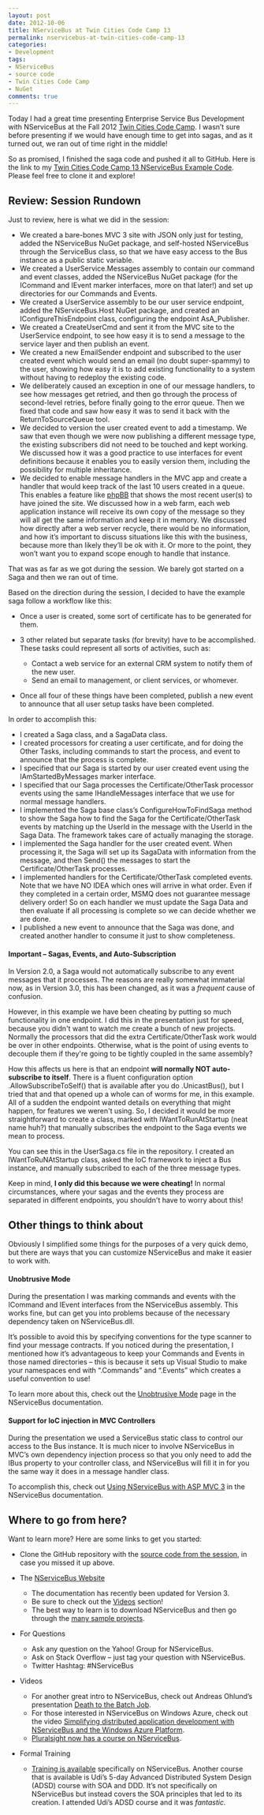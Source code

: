 ```yaml
---
layout: post
date: 2012-10-06
title: NServiceBus at Twin Cities Code Camp 13
permalink: nservicebus-at-twin-cities-code-camp-13
categories:
- Development
tags:
- NServiceBus
- source code
- Twin Cities Code Camp
- NuGet
comments: true
---
```

Today I had a great time presenting Enterprise Service Bus Development with NServiceBus at the Fall 2012 [Twin Cities Code Camp](http://www.twincitiescodecamp.com/TCCC/Default.aspx). I wasn’t sure before presenting if we would have enough time to get into sagas, and as it turned out, we ran out of time right in the middle!

So as promised, I finished the saga code and pushed it all to GitHub. Here is the link to my [Twin Cities Code Camp 13 NServiceBus Example Code](https://github.com/DavidBoike/TCCC13Demo). Please feel free to clone it and explore!

<!-- more -->

## Review: Session Rundown

 Just to review, here is what we did in the session:

-   We created a bare-bones MVC 3 site with JSON only just for testing, added the NServiceBus NuGet package, and self-hosted NServiceBus through the ServiceBus class, so that we have easy access to the Bus instance as a public static variable.
-   We created a UserService.Messages assembly to contain our command and event classes, added the NServiceBus NuGet package (for the ICommand and IEvent marker interfaces, more on that later!) and set up directories for our Commands and Events.
-   We created a UserService assembly to be our user service endpoint, added the NServiceBus.Host NuGet package, and created an IConfigureThisEndpoint class, configuring the endpoint AsA\_Publisher.
-   We created a CreateUserCmd and sent it from the MVC site to the UserService endpoint, to see how easy it is to send a message to the service layer and then publish an event.
-   We created a new EmailSender endpoint and subscribed to the user created event which would send an email (no doubt super-spammy) to the user, showing how easy it is to add existing functionality to a system without having to redeploy the existing code.
-   We deliberately caused an exception in one of our message handlers, to see how messages get retried, and then go through the process of second-level retries, before finally going to the error queue. Then we fixed that code and saw how easy it was to send it back with the ReturnToSourceQueue tool.
-   We decided to version the user created event to add a timestamp. We saw that even though we were now publishing a different message type, the existing subscribers did not need to be touched and kept working. We discussed how it was a good practice to use interfaces for event definitions because it enables you to easily version them, including the possibility for multiple inheritance.
-   We decided to enable message handlers in the MVC app and create a handler that would keep track of the last 10 users created in a queue. This enables a feature like [phpBB](https://www.phpbb.com/) that shows the most recent user(s) to have joined the site. We discussed how in a web farm, each web application instance will receive its own copy of the message so they will all get the same information and keep it in memory. We discussed how directly after a web server recycle, there would be no information, and how it’s important to discuss situations like this with the business, because more than likely they’ll be ok with it. Or more to the point, they won’t want you to expand scope enough to handle that instance.

 That was as far as we got during the session. We barely got started on a Saga and then we ran out of time.

Based on the direction during the session, I decided to have the example saga follow a workflow like this:

-   Once a user is created, some sort of certificate has to be generated for them.
-   3 other related but separate tasks (for brevity) have to be accomplished. These tasks could represent all sorts of activities, such as:
    -   Contact a web service for an external CRM system to notify them of the new user.
    -   Send an email to management, or client services, or whomever.

-   Once all four of these things have been completed, publish a new event to announce that all user setup tasks have been completed.

 In order to accomplish this:

-   I created a Saga class, and a SagaData class.
-   I created processors for creating a user certificate, and for doing the Other Tasks, including commands to start the process, and event to announce that the process is complete.
-   I specified that our Saga is started by our user created event using the IAmStartedByMessages marker interface.
-   I specified that our Saga processes the Certificate/OtherTask processor events using the same IHandleMessages interface that we use for normal message handlers.
-   I implemented the Saga base class’s ConfigureHowToFindSaga method to show the Saga how to find the Saga for the Certificate/OtherTask events by matching up the UserId in the message with the UserId in the Saga Data. The framework takes care of actually managing the storage.
-   I implemented the Saga handler for the user created event. When processing it, the Saga will set up its SagaData with information from the message, and then Send() the messages to start the Certificate/OtherTask processes.
-   I implemented handlers for the Certificate/OtherTask completed events. Note that we have NO IDEA which ones will arrive in what order. Even if they completed in a certain order, MSMQ does not guarantee message delivery order! So on each handler we must update the Saga Data and then evaluate if all processing is complete so we can decide whether we are done.
-   I published a new event to announce that the Saga was done, and created another handler to consume it just to show completeness.

#### Important – Sagas, Events, and Auto-Subscription

 In Version 2.0, a Saga would not automatically subscribe to any event messages that it processes. The reasons are really somewhat immaterial now, as in Version 3.0, this has been changed, as it was a *frequent* cause of confusion.

However, in this example we have been cheating by putting so much functionality in one endpoint. I did this in the presentation just for speed, because you didn't want to watch me create a bunch of new projects. Normally the processors that did the extra Certificate/OtherTask work would be over in other endpoints. Otherwise, what is the point of using events to decouple them if they're going to be tightly coupled in the same assembly?

How this affects us here is that an endpoint **will normally NOT auto-subscribe to itself**. There is a fluent configuration option .AllowSubscribeToSelf() that is available after you do .UnicastBus(), but I tried that and that opened up a whole can of worms for me, in this example. All of a sudden the endpoint wanted details on everything that might happen, for features we weren't using. So, I decided it would be more straightforward to create a class, marked with IWantToRunAtStartup (neat name huh?) that manually subscribes the endpoint to the Saga events we mean to process.

You can see this in the UserSaga.cs file in the repository. I created an IWantToRuNAtStartup class, asked the IoC framework to inject a Bus instance, and manually subscribed to each of the three message types.

Keep in mind, **I only did this because we were cheating!** In normal circumstances, where your sagas and the events they process are separated in different endpoints, you shouldn't have to worry about this!

## Other things to think about

 Obviously I simplified some things for the purposes of a very quick demo, but there are ways that you can customize NServiceBus and make it easier to work with.

#### Unobtrusive Mode

 During the presentation I was marking commands and events with the ICommand and IEvent interfaces from the NServiceBus assembly. This works fine, but can get you into problems because of the necessary dependency taken on NServiceBus.dll.

It’s possible to avoid this by specifying conventions for the type scanner to find your message contracts. If you noticed during the presentation, I mentioned how it’s advantageous to keep your Commands and Events in those named directories – this is because it sets up Visual Studio to make your namespaces end with “.Commands” and “.Events” which creates a useful convention to use!

To learn more about this, check out the [Unobtrusive Mode](http://www.nservicebus.com/UnobtrusiveMode.aspx) page in the NServiceBus documentation.

#### Support for IoC injection in MVC Controllers

 During the presentation we used a ServiceBus static class to control our access to the Bus instance. It is much nicer to involve NServiceBus in MVC’s own dependency injection process so that you only need to add the IBus property to your controller class, and NServiceBus will fill it in for you the same way it does in a message handler class.

To accomplish this, check out [Using NServiceBus with ASP MVC 3](http://www.nservicebus.com/docs/Samples/AsyncPagesMvc3.aspx) in the NServiceBus documentation.

## Where to go from here?

 Want to learn more? Here are some links to get you started:

-   Clone the GitHub repository with the [source code from the session](https://github.com/DavidBoike/TCCC13Demo), in case you missed it up above.
-   The [NServiceBus Website](http://www.nservicebus.com/)
    -   The documentation has recently been updated for Version 3.
    -   Be sure to check out the [Videos](http://www.nservicebus.com/Videos.aspx) section!
    -   The best way to learn is to download NServiceBus and then go through the [many sample projects](http://nservicebus.com/Samples.aspx).

-   For Questions
    -   Ask any question on the Yahoo! Group for NServiceBus.
    -   Ask on Stack Overflow – just tag your question with NServiceBus.
    -   Twitter Hashtag: \#NServiceBus

-   Videos
    -   For another great intro to NServiceBus, check out Andreas Ohlund’s presentation [Death to the Batch Job](http://skillsmatter.com/podcast/home/death-batch-job/te-4548).
    -   For those interested in NServiceBus on Windows Azure, check out the video [Simplifying distributed application development with NServiceBus and the Windows Azure Platform](http://cloudshaper.wordpress.com/2011/10/19/video-simplifying-distributed-application-development-with-nservicebus-and-the-windows-azure-platform/).
    -   [Pluralsight now has a course on NServiceBus](http://blog.pluralsight.com/2012/10/03/video-put-your-messaging-on-the-nservice-bus/).

-   Formal Training
    -   [Training is available](http://www.udidahan.com/training/) specifically on NServiceBus. Another course that is available is Udi’s 5-day Advanced Distributed System Design (ADSD) course with SOA and DDD. It’s not specifically on NServiceBus but instead covers the SOA principles that led to its creation. I attended Udi’s ADSD course and it was *fantastic.*

